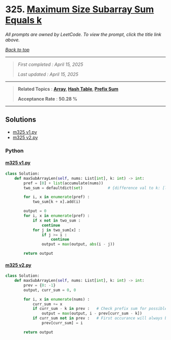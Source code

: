 # 325. [Maximum Size Subarray Sum Equals k](<https://leetcode.com/problems/maximum-size-subarray-sum-equals-k>)

*All prompts are owned by LeetCode. To view the prompt, click the title link above.*

*[Back to top](<../README.md>)*

------

> *First completed : April 15, 2025*
>
> *Last updated : April 15, 2025*

------

> **Related Topics** : **[Array](<by_topic/Array.md>), [Hash Table](<by_topic/Hash Table.md>), [Prefix Sum](<by_topic/Prefix Sum.md>)**
>
> **Acceptance Rate** : **50.28 %**

------

## Solutions

- [m325 v1.py](<../my-submissions/m325 v1.py>)
- [m325 v2.py](<../my-submissions/m325 v2.py>)
### Python
#### [m325 v1.py](<../my-submissions/m325 v1.py>)
```Python
class Solution:
    def maxSubArrayLen(self, nums: List[int], k: int) -> int:
        pref = [0] + list(accumulate(nums))
        two_sum = defaultdict(set)           # {difference val to k: [list of index sources]}

        for i, x in enumerate(pref) :
            two_sum[k + x].add(i)

        output = 0
        for i, x in enumerate(pref) :
            if x not in two_sum :
                continue
            for j in two_sum[x] :
                if j >= i :
                    continue
                output = max(output, abs(i - j))

        return output
```

#### [m325 v2.py](<../my-submissions/m325 v2.py>)
```Python
class Solution:
    def maxSubArrayLen(self, nums: List[int], k: int) -> int:
        prev = {0: -1}
        output, curr_sum = 0, 0

        for i, x in enumerate(nums) :
            curr_sum += x
            if curr_sum - k in prev :   # Check prefix sum for possible k match
                output = max(output, i - prev[curr_sum - k])
            if curr_sum not in prev :   # First occurance will always be farthest / longest
                prev[curr_sum] = i

        return output
```

